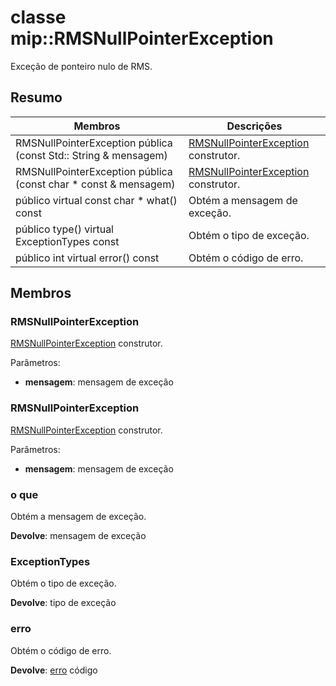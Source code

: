 # <a name="class-miprmsnullpointerexception"></a>classe mip::RMSNullPointerException 
Exceção de ponteiro nulo de RMS.
  
## <a name="summary"></a>Resumo
 Membros                        | Descrições                                
--------------------------------|---------------------------------------------
 RMSNullPointerException pública (const Std:: String & mensagem)  |  [RMSNullPointerException](class_mip_rmsnullpointerexception.md) construtor.
 RMSNullPointerException pública (const char * const & mensagem)  |  [RMSNullPointerException](class_mip_rmsnullpointerexception.md) construtor.
 público virtual const char * what() const  |  Obtém a mensagem de exceção.
 público type() virtual ExceptionTypes const  |  Obtém o tipo de exceção.
 público int virtual error() const  |  Obtém o código de erro.
  
## <a name="members"></a>Membros
  
### <a name="rmsnullpointerexception"></a>RMSNullPointerException
[RMSNullPointerException](class_mip_rmsnullpointerexception.md) construtor.

Parâmetros:  
* **mensagem**: mensagem de exceção


  
### <a name="rmsnullpointerexception"></a>RMSNullPointerException
[RMSNullPointerException](class_mip_rmsnullpointerexception.md) construtor.

Parâmetros:  
* **mensagem**: mensagem de exceção


  
### <a name="what"></a>o que
Obtém a mensagem de exceção.

  
**Devolve**: mensagem de exceção
  
### <a name="exceptiontypes"></a>ExceptionTypes
Obtém o tipo de exceção.

  
**Devolve**: tipo de exceção
  
### <a name="error"></a>erro
Obtém o código de erro.

  
**Devolve**: [erro](class_mip_error.md) código